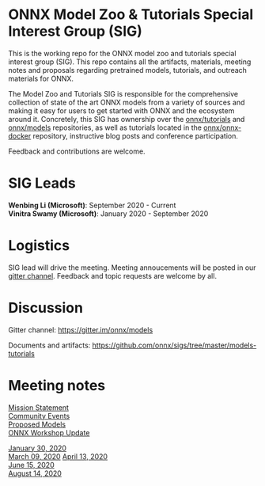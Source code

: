 # ONNX Model Zoo & Tutorials Special Interest Group (SIG)

This is the working repo for the ONNX model zoo and tutorials special interest group (SIG). This repo contains all the artifacts, materials, meeting notes and proposals regarding pretrained models, tutorials, and outreach materials for ONNX. 

The Model Zoo and Tutorials SIG is responsible for the comprehensive collection of state of the art ONNX models from a variety of sources and making it easy for users to get started with ONNX and the ecosystem around it. Concretely, this SIG has ownership over the [onnx/tutorials](https://github.com/onnx/tutorials) and [onnx/models](https://github.com/onnx/models) repositories, as well as tutorials located in the [onnx/onnx-docker](https://github.com/onnx/onnx-docker) repository, instructive blog posts and conference participation. 

Feedback and contributions are welcome.

# SIG Leads
**Wenbing Li (Microsoft)**: September 2020 - Current  
**Vinitra Swamy (Microsoft)**: January 2020 - September 2020

# Logistics
SIG lead will drive the meeting. Meeting annoucements will be posted in our [gitter channel](https://gitter.im/onnx/models).
Feedback and topic requests are welcome by all.

# Discussion
Gitter channel: https://gitter.im/onnx/models 

Documents and artifacts: https://github.com/onnx/sigs/tree/master/models-tutorials

# Meeting notes
[Mission Statement](docs/MissionStatement.md)  
[Community Events](docs/CommunityEvents.md)  
[Proposed Models](docs/ProposedModels.md)  
[ONNX Workshop Update](docs/onnx-workshop-modelzoo-SIG-update.pdf)  

[January 30, 2020](meetings/001-20200130.md)  
[March 09, 2020](meetings/002-20200309.md) 
[April 13, 2020](meetings/003-20200413.md)  
[June 15, 2020](meetings/004-20200615.md)  
[August 14, 2020](meetings/005-20200814.md)
